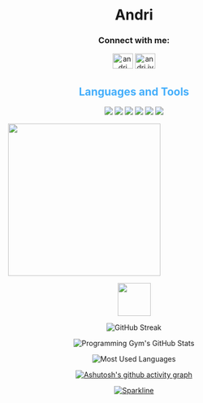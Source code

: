 <h1 align="center">Andri</h1>





<h3 align="center">Connect with me:</h3>
<div align="center">
<a href="https://fb.com/andri" target="blank"><img  src="https://raw.githubusercontent.com/rahuldkjain/github-profile-readme-generator/master/src/images/icons/Social/facebook.svg" alt="andri" height="30" width="40" /></a>
<a href="https://instagram.com/andri.jva" target="blank"><img src="https://raw.githubusercontent.com/rahuldkjain/github-profile-readme-generator/master/src/images/icons/Social/instagram.svg" alt="andri.jva" height="30" width="40" /></a>
</div>

<h2 style="color: #44AEFB" align="center" >Languages and Tools</h2>
<div align="center">

<img src = "https://img.shields.io/badge/html5-000000?style=for-the-badge&logo=html5&logoColor=58CCED" >
<img src = "https://img.shields.io/badge/css3-000000?style=for-the-badge&logo=css3&logoColor=58CCED" >
<img src = "https://img.shields.io/badge/javascript-000000?style=for-the-badge&logo=javascript&logoColor=58CCED" >
<img src = "https://img.shields.io/badge/Bootstrap-000000?style=for-the-badge&logo=Bootstrap&logoColor=58CCED" >
<img src = "https://img.shields.io/badge/c++-000000?style=for-the-badge&logo=c%2B%2B&&logoColor=58CCED" >





<img src = "https://img.shields.io/badge/linux-000000?style=for-the-badge&logo=linux&logoColor=58CCED" >


  
      
  </a>
  </a>
</div>
<div>
<p>&nbsp;<img align="center" width="300" src="![Programming Gym's GitHub Stats](https://github-readme-stats.vercel.app/api?username=andri-io&hide=stars&count_private=true&show_icons=true&theme=algolia&border_radius=20&&bg_color=0D1016)" alt="" /></p>
<div class="stats" align="center">
  
<img src="https://camo.githubusercontent.com/ffbf71edb9eb65671926a8cc42a5a740bf5b799a9b93699a3a0de76e1793a80b/68747470733a2f2f6d656469612e67697068792e636f6d2f6d656469612f54456e586b637348725034596564436868412f67697068792e676966" width=65 > </a>

![GitHub Streak](https://streak-stats.demolab.com?user=andri-io&count_private=true&theme=tokyonight&border_radius=20)  
  
  
![Programming Gym's GitHub Stats](https://github-readme-stats.vercel.app/api?username=andri-io&hide=stars&count_private=true&show_icons=true&theme=tokyonight&border_radius=20&bg_color=0D1016)



![Most Used Languages](https://github-readme-stats.vercel.app/api/top-langs/?username=andri-io&layout=compact&show_icons=true&theme=tokyonight&border_radius=20&bg_color=0D1016)
  
  [![Ashutosh's github activity graph](https://github-readme-activity-graph.cyclic.app/graph?username=andri-io&theme=react-dark)](https://github.com/andri-io/github-readme-activity-graph)

[![Sparkline](https://stars.medv.io/Naereen/badges.svg)](https://stars.medv.io/Naereen/badges)
</div>

